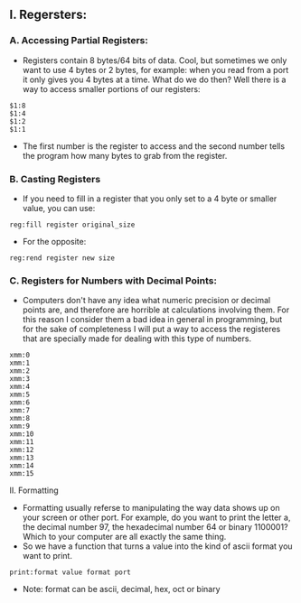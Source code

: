 ## I. Regersters:

### A. Accessing Partial Registers:
  - Registers contain 8 bytes/64 bits of data. Cool, but sometimes we only
    want to use 4 bytes or 2 bytes, for example: when you read from a port
    it only gives you 4 bytes at a time. What do we do then?
    Well there is a way to access smaller portions of our registers:
```
$1:8
$1:4
$1:2
$1:1
```
  - The first number is the register to access and the second number tells
    the program how many bytes to grab from the register.

### B. Casting Registers
  - If you need to fill in a register that you only set to a 4 byte or smaller
    value, you can use:
```
reg:fill register original_size
````
  - For the opposite:
```
reg:rend register new size
```

### C. Registers for Numbers with Decimal Points:
  - Computers don't have any idea what numeric precision or decimal points are,
    and therefore are horrible at calculations involving them. For this reason
    I consider them a bad idea in general in programming, but for the sake of
    completeness I will put a way to access the registeres that are specially
    made for dealing with this type of numbers.
```
xmm:0
xmm:1
xmm:2
xmm:3
xmm:4
xmm:5
xmm:6
xmm:7
xmm:8
xmm:9
xmm:10
xmm:11
xmm:12
xmm:13
xmm:14
xmm:15
```

II. Formatting
  - Formatting usually referse to manipulating the way data shows up on your
    screen or other port. For example, do you want to print the letter a,
    the decimal number 97, the hexadecimal number 64 or binary 1100001? Which
    to your computer are all exactly the same thing.
  - So we have a function that turns a value into the kind of ascii format you
    want to print.
```
print:format value format port
```
  - Note: format can be ascii, decimal, hex, oct or binary
